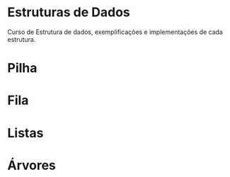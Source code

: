 # Estruturas de Dados
Curso de Estrutura de dados, exemplificações e implementações de cada estrutura.

# Pilha



# Fila



# Listas




# Árvores
